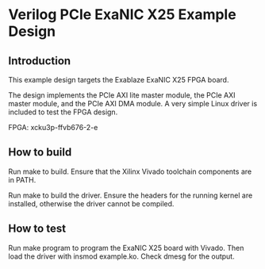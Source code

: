 # Verilog PCIe ExaNIC X25 Example Design

## Introduction

This example design targets the Exablaze ExaNIC X25 FPGA board.

The design implements the PCIe AXI lite master module, the PCIe AXI master
module, and the PCIe AXI DMA module.  A very simple Linux driver is included
to test the FPGA design.

FPGA: xcku3p-ffvb676-2-e

## How to build

Run make to build.  Ensure that the Xilinx Vivado toolchain components are
in PATH.

Run make to build the driver.  Ensure the headers for the running kernel are
installed, otherwise the driver cannot be compiled.

## How to test

Run make program to program the ExaNIC X25 board with Vivado.  Then load the
driver with insmod example.ko.  Check dmesg for the output.


